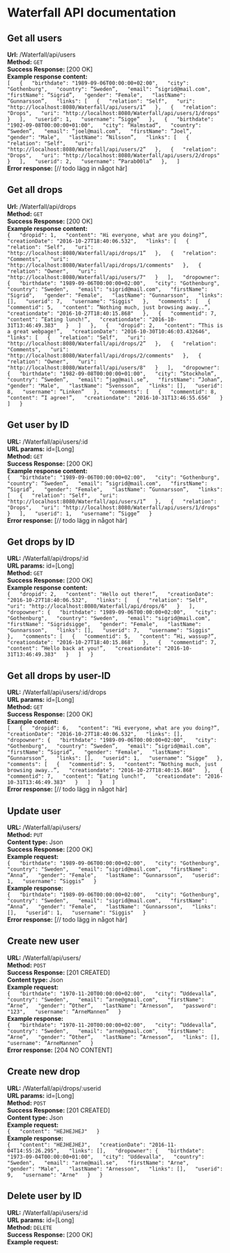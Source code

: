 # Waterfall API documentation
## Get all users
**Url:** /Waterfall/api/users  
**Method:** `GET`  
**Success Response:** [200 OK]  
**Example response content:**  
`[  
  {  
    "birthdate": "1989-09-06T00:00:00+02:00",  
    "city": "Gothenburg",  
    "country": ”Sweden”,  
    "email": ”sigrid@mail.com",  
    "firstName": ”Sigrid”,  
    "gender": "Female",  
    "lastName": ”Gunnarsson”,  
    "links": [  
      {  
        "relation": "Self",  
        "uri": "http://localhost:8080/Waterfall/api/users/1”  
      },  
      {  
        "relation": "Drops",  
        "uri": "http://localhost:8080/Waterfall/api/users/1/drops"  
      }  
    ],  
    "userid": 1,  
    "username": ”Sigge”  
  },  
  {  
    "birthdate": "1902-09-08T00:00:00+01:00",  
    "city": ”Halmstad”,  
    "country": ”Sweden”,  
    "email": ”joel@mail.com”,  
    "firstName": ”Joel”,  
    "gender": "Male",  
    "lastName": ”Nilsson”,  
    "links": [  
      {  
        "relation": "Self",  
        "uri": "http://localhost:8080/Waterfall/api/users/2”  
      },  
      {  
        "relation": "Drops",  
        "uri": "http://localhost:8080/Waterfall/api/users/2/drops"  
      }  
    ],  
    "userid": 2,  
    "username": ”Parab00la”  
  },  
]`  
**Error response:** [// todo lägg in något här]  
## Get all drops
**Url:** /Waterfall/api/drops  
**Method:** `GET`  
**Success Response:** [200 OK]  
**Example response content:**  
`{  
    "dropid": 1,  
    "content": "Hi everyone, what are you doing?”,  
    "creationDate": "2016-10-27T18:40:06.532",  
    "links": [  
      {  
        "relation": "Self",  
        "uri": "http://localhost:8080/Waterfall/api/drops/1”  
      },  
      {  
        "relation": "Comments",  
        "uri": "http://localhost:8080/Waterfall/api/drops/1/comments"  
      },  
      {  
        "relation": "Owner",  
        "uri": "http://localhost:8080/Waterfall/api/users/7"  
      }  
    ],  
    "dropowner": {  
      "birthdate": "1989-09-06T00:00:00+02:00",  
      "city": "Gothenburg",  
      "country": "Sweden",  
      "email": "sigrid@mail.com",  
      "firstName": "Sigrid",  
      "gender": "Female",  
      "lastName": "Gunnarsson",  
      "links": [],  
      "userid": 7,  
      "username": "Siggis"  
    },  
    "comments": [  
      {  
        "commentid": 5,  
        "content": ”Nothing much, just browsing away..”,  
        "creationdate": "2016-10-27T18:40:15.868"  
      },  
      {  
        "commentid": 7,  
        "content": ”Eating lunch!”,  
        "creationdate": "2016-10-31T13:46:49.383"  
      }  
    ]  
  },  
  {  
    "dropid": 2,  
    "content": ”This is a great webpage!”,  
    "creationDate": "2016-10-30T10:46:03.432646",  
    "links": [  
      {  
        "relation": "Self",  
        "uri": "http://localhost:8080/Waterfall/api/drops/2”  
      },  
      {  
        "relation": "Comments",  
        "uri": "http://localhost:8080/Waterfall/api/drops/2/comments"  
      },  
      {  
        "relation": "Owner",  
        "uri": "http://localhost:8080/Waterfall/api/users/8"  
      }  
    ],  
    "dropowner": {  
      "birthdate": "1982-09-08T00:00:00+01:00",  
      "city": ”Stockholm”,  
      "country": ”Sweden”,  
      "email": ”jag@mail.se”,  
      "firstName": ”Johan”,  
      "gender": "Male",  
      "lastName": ”Svensson”,  
      "links": [],  
      "userid": 8,  
      "username": ”Linken”  
    },  
    "comments": [  
      {  
        "commentid": 8,  
        "content": ”I agree!”,  
        "creationdate": "2016-10-31T13:46:55.656"  
      }  
    ]  
  }`  

## Get user by ID
**URL:** /Waterfall/api/users/:id  
**URL params:** id=[Long]  
**Method:** `GET`  
**Success Response:** [200 OK]  
**Example response content:**  
`{  
  "birthdate": "1989-09-06T00:00:00+02:00",  
  "city": "Gothenburg",  
  "country": ”Sweden”,  
  "email": ”sigrid@mail.com",  
  "firstName": ”Sigrid”,  
  "gender": "Female",  
  "lastName": ”Gunnarsson”,  
  "links": [  
    {  
      "relation": "Self",  
      "uri": "http://localhost:8080/Waterfall/api/users/1”  
    },  
    {  
      "relation": "Drops",  
      "uri": "http://localhost:8080/Waterfall/api/users/1/drops"  
    }  
  ],  
  "userid": 1,  
  "username": ”Sigge”  
}`  
**Error response:** [// todo lägg in något här]  
## Get drops by ID
**URL:** /Waterfall/api/drops/:id  
**URL params:** id=[Long]  
**Method:** `GET`  
**Success Response:** [200 OK]  
**Example response content:**  
`{  
  "dropid": 2,  
  "content": "Hello out there!”,  
  "creationDate": "2016-10-27T18:40:06.532",  
  "links": [  
    {  
      "relation": "Self",  
      "uri": "http://localhost:8080/Waterfall/api/drops/6"  
    }  
  ],  
  "dropowner": {  
    "birthdate": "1989-09-06T00:00:00+02:00",  
    "city": "Gothenburg",  
    "country": "Sweden",  
    "email": "sigrid@mail.com",  
    "firstName": "Sigridsigge",  
    "gender": "Female",  
    "lastName": "Gunnarsson",  
    "links": [],  
    "userid": 7,  
    "username": "Siggis"  
  },  
  "comments": [  
    {  
      "commentid": 5,  
      "content": ”Hi, wassup?”,  
      "creationdate": "2016-10-27T18:40:15.868"  
    },  
    {  
      "commentid": 7,  
      "content": ”Hello back at you!”,  
      "creationdate": "2016-10-31T13:46:49.383"  
    }  
  ]  
}`  

## Get all drops by user-ID  
**URL:** /Waterfall/api/users/:id/drops  
**URL params:** id=[Long]  
**Method:** `GET`  
**Success Response:** [200 OK]  
**Example content:**  
`[  
  {  
    "dropid": 6,  
    "content": "Hi everyone, what are you doing?”,  
    "creationDate": "2016-10-27T18:40:06.532",  
    "links": [],  
    "dropowner": {  
      "birthdate": "1989-09-06T00:00:00+02:00",  
      "city": "Gothenburg",  
      "country": ”Sweden”,  
      "email": ”sigrid@mail.com",  
      "firstName": ”Sigrid”,  
      "gender": "Female",  
      "lastName": ”Gunnarsson”,  
      "links": [],  
      "userid": 1,  
      "username": ”Sigge”  
    },  
    "comments": [  
      {  
        "commentid": 5,  
        "content": ”Nothing much, just browsing away..”,  
        "creationdate": "2016-10-27T18:40:15.868"  
      },  
      {  
        "commentid": 7,  
        "content": ”Eating lunch!”,  
        "creationdate": "2016-10-31T13:46:49.383"  
      }  
    ]  
  }  
]`  
**Error response:** [// todo lägg in något här]  
## Update user  
**URL:** /Waterfall/api/users/  
**Method:** `PUT`  
**Content type:** Json  
**Success Response:** [200 OK]  
**Example request:**  
`{  
    "birthdate": "1989-09-06T00:00:00+02:00",  
    "city": "Gothenburg",  
    "country": "Sweden",  
    "email": ”sigrid@mail.com",  
    "firstName": ”Anna”,  
    "gender": "Female",  
    "lastName": ”Gunnarsson”,  
    "userid": 1,  
    "username": ”Siggis”  
}`  
**Example response:**  
`{  
  "birthdate": "1989-09-06T00:00:00+02:00",  
  "city": "Gothenburg",  
  "country": "Sweden",  
  "email": "sigrid@mail.com",  
  "firstName": ”Anna”,  
  "gender": "Female",  
  "lastName": "Gunnarsson",  
  "links": [],  
  "userid": 1,  
  "username": "Siggis"  
}`  
**Error response:** [// todo lägg in något här]  
## Create new user  
**URL:** /Waterfall/api/users/  
**Method:** `POST`  
**Success Response:** [201 CREATED]  
**Content type:** Json  
**Example request:**  
`{  
  "birthdate": "1970-11-20T00:00:00+02:00",  
  "city": ”Uddevalla”,  
  "country": "Sweden",  
  "email": ”arne@gmail.com",  
  "firstName": ”Arne”,  
  "gender": ”Other”,  
  "lastName": ”Arnesson”,  
  "password": "123",  
  "username": ”ArneMannen”  
}`  
**Example response:**  
`{  
  "birthdate": "1970-11-20T00:00:00+02:00",  
  "city": ”Uddevalla”,  
  "country": "Sweden",  
  "email": "arne@gmail.com",  
  "firstName": ”Arne”,  
  "gender": ”Other”,  
  "lastName": ”Arnesson”,  
  "links": [],  
  "username": ”ArneMannen”  
}`  
**Error response:** [204 NO CONTENT]  
## Create new drop  
**URL:** /Waterfall/api/drops/:userid  
**URL params:** id=[Long]  
**Method:** `POST`  
**Success Response:** [201 CREATED]  
**Content type:** Json  
**Example request:**  
`{  
  "content": "HEJHEJHEJ"  
}`  
**Example response:**  
`{  
  "content": "HEJHEJHEJ",  
  "creationDate": "2016-11-04T14:55:26.295",  
  "links": [],  
  "dropowner": {  
    "birthdate": "1973-09-04T00:00:00+01:00",  
    "city": "Uddevalla",  
    "country": "Sweden",  
    "email": "arne@mail.se",  
    "firstName": "Arne",  
    "gender": "Male",  
    "lastName": "Arnesson",  
    "links": [],  
    "userid": 9,  
    "username": "Arne"  
  }  
}`  
## Delete user by ID  
**URL:** /Waterfall/api/users/:id  
**URL params:** id=[Long]  
**Method:** `DELETE`  
**Success Response:** [200 OK]  
**Example request:**  